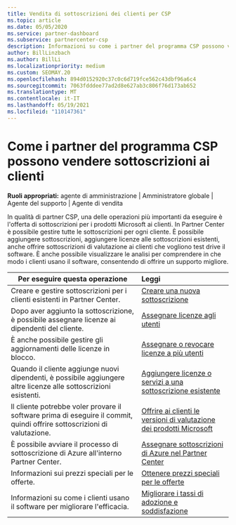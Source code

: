 ```yaml
---
title: Vendita di sottoscrizioni dei clienti per CSP
ms.topic: article
ms.date: 05/05/2020
ms.service: partner-dashboard
ms.subservice: partnercenter-csp
description: Informazioni su come i partner del programma CSP possono vendere sottoscrizioni ai clienti e gestirle tramite Partner Center.
author: BillLinzbach
ms.author: BillLi
ms.localizationpriority: medium
ms.custom: SEOMAY.20
ms.openlocfilehash: 894d0152920c37c0c6d719fce562c43dbf96a6c4
ms.sourcegitcommit: 7063fdddee77ad2d8e627ab3c806f76d173ab652
ms.translationtype: MT
ms.contentlocale: it-IT
ms.lasthandoff: 05/19/2021
ms.locfileid: "110147361"
---
```

# <a name="how-csp-program-partners-can-sell-subscriptions-to-customers"></a>Come i partner del programma CSP possono vendere sottoscrizioni ai clienti

**Ruoli appropriati:** agente di amministrazione | Amministratore globale | Agente del supporto | Agente di vendita

In qualità di partner CSP, una delle operazioni più importanti da eseguire è l'offerta di sottoscrizioni per i prodotti Microsoft ai clienti. In Partner Center è possibile gestire tutte le sottoscrizioni per ogni cliente. È possibile aggiungere sottoscrizioni, aggiungere licenze alle sottoscrizioni esistenti, anche offrire sottoscrizioni di valutazione ai clienti che vogliono test drive il software. È anche possibile visualizzare le analisi per comprendere in che modo i clienti usano il software, consentendo di offrire un supporto migliore.

|**Per eseguire questa operazione**   |**Leggi**   |
|----------------------|:----------------------|
|Creare e gestire sottoscrizioni per i clienti esistenti in Partner Center.|[Creare una nuova sottoscrizione](create-a-new-subscription.md)|
|Dopo aver aggiunto la sottoscrizione, è possibile assegnare licenze ai dipendenti del cliente.  |[Assegnare licenze agli utenti](assign-licenses-to-users.md)|
|È anche possibile gestire gli aggiornamenti delle licenze in blocco.   |[Assegnare o revocare licenze a più utenti](bulk-license-provisioning-for-multiple-users.md)|
|Quando il cliente aggiunge nuovi dipendenti, è possibile aggiungere altre licenze alle sottoscrizioni esistenti.   |[Aggiungere licenze o servizi a una sottoscrizione esistente](add-licenses-or-services-to-an-existing-subscription.md)|
|Il cliente potrebbe voler provare il software prima di eseguire il commit, quindi offrire sottoscrizioni di valutazione.    |[Offrire ai clienti le versioni di valutazione dei prodotti Microsoft](offer-your-customers-trials-of-microsoft-products.md)|
|È possibile avviare il processo di sottoscrizione di Azure all'interno Partner Center.   |[Assegnare sottoscrizioni di Azure nel Partner Center](assign-azure-subscriptions.md)|
|Informazioni sui prezzi speciali per le offerte.   |[Ottenere prezzi speciali per le offerte](get-special-pricing-for-offers.md)|
|Informazioni su come i clienti usano il software per migliorare l'efficacia.   | [Migliorare i tassi di adozione e soddisfazione](increasing-adoption-and-satisfaction.md)   |
